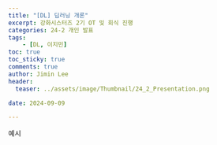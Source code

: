 ```yaml
---
title: "[DL] 딥러닝 개론"
excerpt: 강화시스터즈 2기 OT 및 회식 진행 
categories: 24-2 개인 발표
tags: 
    - [DL, 이지민]
toc: true
toc_sticky: true
comments: true
author: Jimin Lee
header:
  teaser: ../assets/image/Thumbnail/24_2_Presentation.png

date: 2024-09-09

---
```


예시
